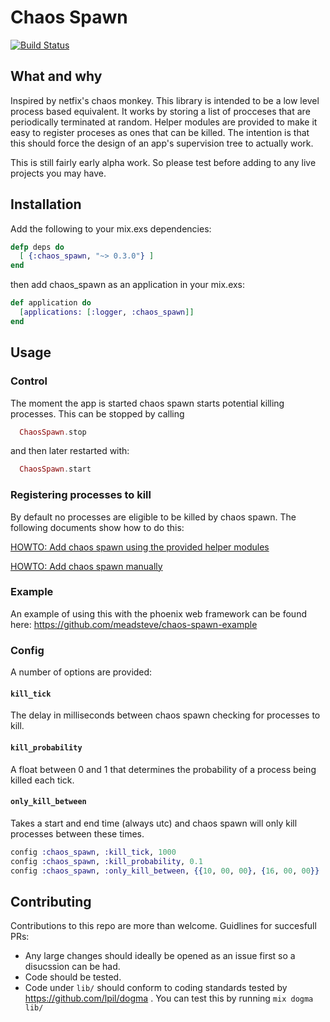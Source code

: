 Chaos Spawn
==========
[![Build Status](https://travis-ci.org/meadsteve/chaos-spawn.svg?branch=master)](https://travis-ci.org/meadsteve/chaos-spawn)

## What and why

Inspired by netfix's chaos monkey. This library is intended to be a low level
process based equivalent. It works by storing a list of procceses that are periodically terminated at random. Helper modules are provided to make it easy to register proceses as ones that can be killed. The intention is that this should force the design of an app's supervision tree to actually work.

This is still fairly early alpha work. So please test before adding to any live projects you may have.

## Installation
Add the following to your mix.exs dependencies:
```elixir
defp deps do
  [ {:chaos_spawn, "~> 0.3.0"} ]
end
```
then add chaos_spawn as an application in your mix.exs:

```elixir
def application do
  [applications: [:logger, :chaos_spawn]]
end
```

## Usage

### Control
The moment the app is started chaos spawn starts potential killing processes.
This can be stopped by calling
```elixir
  ChaosSpawn.stop
```
and then later restarted with:
```elixir
  ChaosSpawn.start
```

### Registering processes to kill
By default no processes are eligible to be killed by chaos spawn. The
following documents show how to do this:

[HOWTO: Add chaos spawn using the provided helper modules](usage-automatic.md)

[HOWTO: Add chaos spawn manually](usage-manual.md)

### Example
An example of using this with the phoenix web framework can be found here:
https://github.com/meadsteve/chaos-spawn-example

### Config
A number of options are provided:
#### ```kill_tick```
The delay in milliseconds between chaos spawn checking for processes to kill.
#### ```kill_probability```
 A float between 0 and 1 that determines the probability of a process being
 killed each tick.
#### ```only_kill_between```
Takes a start and end time (always utc) and  chaos spawn will only kill
processes between these times.

```elixir
config :chaos_spawn, :kill_tick, 1000
config :chaos_spawn, :kill_probability, 0.1
config :chaos_spawn, :only_kill_between, {{10, 00, 00}, {16, 00, 00}}
```


## Contributing
Contributions to this repo are more than welcome. Guidlines for succesfull PRs:
* Any large changes should ideally be opened as an issue first so a disucssion can be had.
* Code should be tested.
* Code under ```lib/``` should conform to coding standards tested by https://github.com/lpil/dogma . You can test this by running ```mix dogma lib/```
